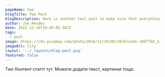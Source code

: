 ```yaml
---
pageName: two
blogTitle: Two Post
blogDescription: Here is another test post to make sure that everything is sound and smooth
author: Joe Mendez
date: 2022-12-16T19:45:03.587Z
tags:
  - post
image: https://cdn.pixabay.com/photo/2016/11/29/06/20/blonde-1867768_1280.jpg
imageAlt: City
layout: '../_layouts/blog-post.pug' 
featured: false
---
```

Two
Контент статті тут. Можете додати текст, картинки тощо.